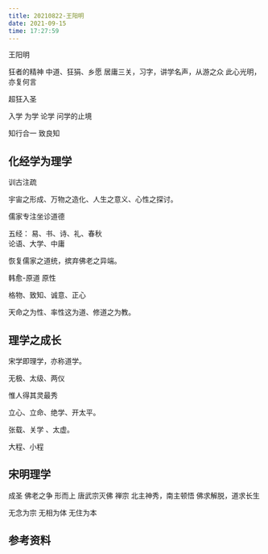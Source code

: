 ```yaml
---
title: 20210822-王阳明  
date: 2021-09-15
time: 17:27:59
---
```


王阳明

狂者的精神 
中道、狂狷、乡愿
居庸三关，习字，讲学名声，从游之众
此心光明，亦复何言

超狂入圣

入学 为学 论学 问学的止境

知行合一 致良知

## 化经学为理学

训古注疏 

宇宙之形成、万物之造化、人生之意义、心性之探讨。

儒家专注坐诊道德

五经： 易、书、诗、礼、春秋  
论语、大学、中庸  

恢复儒家之道统，摈弃佛老之异端。

韩愈-原道   原性

格物、致知、诚意、正心

天命之为性、率性这为道、修道之为教。

## 理学之成长
宋学即理学，亦称道学。

无极、太级、两仪

惟人得其灵最秀

立心、立命、绝学、开太平。

张载、关学 、太虚。

大程、小程

## 宋明理学
成圣   佛老之争
形而上
唐武宗灭佛
禅宗
北主神秀，南主顿悟
佛求解脱，道求长生

无念为宗 无相为体 无住为本


## 参考资料
